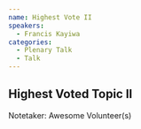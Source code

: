 ```yaml
---
name: Highest Vote II
speakers:
  - Francis Kayiwa
categories:
  - Plenary Talk
  - Talk
---
```


## Highest Voted Topic II
Notetaker: Awesome Volunteer(s)

